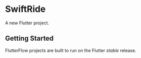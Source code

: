 # SwiftRide

A new Flutter project.

## Getting Started

FlutterFlow projects are built to run on the Flutter _stable_ release.

